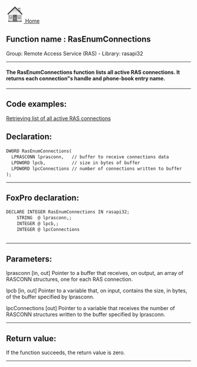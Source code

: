 [<img src="../../images/home.png"> Home ](https://github.com/VFPX/Win32API)  

## Function name : RasEnumConnections
Group: Remote Access Service (RAS) - Library: rasapi32    
***  


#### The RasEnumConnections function lists all active RAS connections. It returns each connection"s handle and phone-book entry name. 
***  


## Code examples:
[Retrieving list of all active RAS connections](../../samples/sample_326.md)  

## Declaration:
```foxpro  
DWORD RasEnumConnections(
  LPRASCONN lprasconn,   // buffer to receive connections data
  LPDWORD lpcb,          // size in bytes of buffer
  LPDWORD lpcConnections // number of connections written to buffer
);  
```  
***  


## FoxPro declaration:
```foxpro  
DECLARE INTEGER RasEnumConnections IN rasapi32;
	STRING  @ lprasconn,;
	INTEGER @ lpcb,;
	INTEGER @ lpcConnections
  
```  
***  


## Parameters:
lprasconn 
[in, out] Pointer to a buffer that receives, on output, an array of RASCONN structures, one for each RAS connection. 

lpcb 
[in, out] Pointer to a variable that, on input, contains the size, in bytes, of the buffer specified by lprasconn. 

lpcConnections 
[out] Pointer to a variable that receives the number of RASCONN structures written to the buffer specified by lprasconn.   
***  


## Return value:
If the function succeeds, the return value is zero.  
***  

